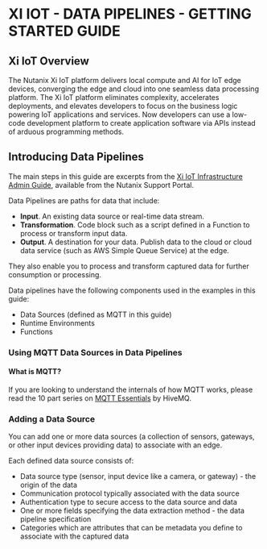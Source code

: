 
# XI IOT - DATA PIPELINES - GETTING STARTED GUIDE

## Xi IoT Overview

The Nutanix Xi IoT platform delivers local compute and AI for IoT edge devices, converging the edge and cloud into one seamless data processing platform. The Xi IoT platform eliminates complexity, accelerates deployments, and elevates developers to focus on the business logic powering IoT applications and services. Now developers can use a low-code development platform to create application software via APIs instead of arduous programming methods.

## Introducing Data Pipelines

The main steps in this guide are excerpts from the [Xi IoT Infrastructure Admin Guide](https://portal.nutanix.com/page/documents/details/?targetId=Xi-IoT-Infra-Admin-Guide:Xi-IoT-Infra-Admin-Guide), available from the Nutanix Support Portal.

Data Pipelines are paths for data that include:
* **Input**. An existing data source or real-time data stream.
* **Transformation**. Code block such as a script defined in a Function to process or transform input data.
* **Output**. A destination for your data. Publish data to the cloud or cloud data service (such as AWS Simple Queue Service) at the edge.

They also enable you to process and transform captured data for further consumption or processing.

Data pipelines have the following components used in the examples in this guide:

* Data Sources (defined as MQTT in this guide)
* Runtime Environments
* Functions

### Using MQTT Data Sources in Data Pipelines

#### What is MQTT?

If you are looking to understand the internals of how MQTT works, please read the 10 part series on [MQTT Essentials](https://www.hivemq.com/tags/mqtt-essentials/) by HiveMQ.

### Adding a Data Source

You can add one or more data sources (a collection of sensors, gateways, or other input devices providing data) to associate with an edge.

Each defined data source consists of:

* Data source type (sensor, input device like a camera, or gateway) - the origin of the data
* Communication protocol typically associated with the data source
* Authentication type to secure access to the data source and data
* One or more fields specifying the data extraction method - the data pipeline specification
* Categories which are attributes that can be metadata you define to associate with the captured data
